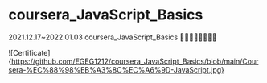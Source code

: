 # coursera_JavaScript_Basics
2021.12.17~2022.01.03 coursera_JavaScript_Basics
🏃‍♂️🏃‍♀️🏃‍♂️🏃‍♀️

![Certificate]{https://github.com/EGEG1212/coursera_JavaScript_Basics/blob/main/Coursera-%EC%88%98%EB%A3%8C%EC%A6%9D-JavaScript.jpg}
